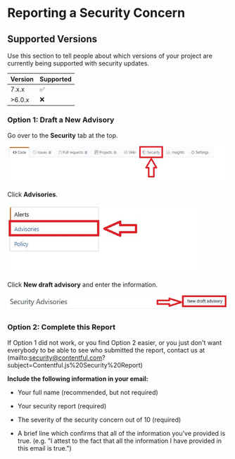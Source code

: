 # Reporting a Security Concern

## Supported Versions

Use this section to tell people about which versions of your project are
currently being supported with security updates.

| Version | Supported          |
| ------- | ------------------ |
| 7.x.x   | :white_check_mark: |
| >6.0.x   | :x:                |


### Option 1: Draft a New Advisory
Go over to the **Security** tab at the top.

![step one](https://github.com/contentful/contentful.js/blob/master/security/step1.JPG)

Click **Advisories**.

![step two](https://github.com/contentful/contentful.js/blob/master/security/step2.JPG)

Click **New draft advisory** and enter the information.

![step three](https://github.com/contentful/contentful.js/blob/master/security/step3.JPG)

### Option 2: Complete this Report
If Option 1 did not work, or you find Option 2 easier, or you just don't want everybody to be able to see who submitted the report, contact us at (mailto:security@contentful.com?subject=Contentful.js%20Security%20Report)

**Include the following information in your email:**

- Your full name (recommended, but not required)

- Your security report (required)

- The severity of the security concern out of 10 (required)

- A brief line which confirms that all of the information you've provided is true. (e.g. "I attest to the fact that all the information I have provided in this email is true.")
